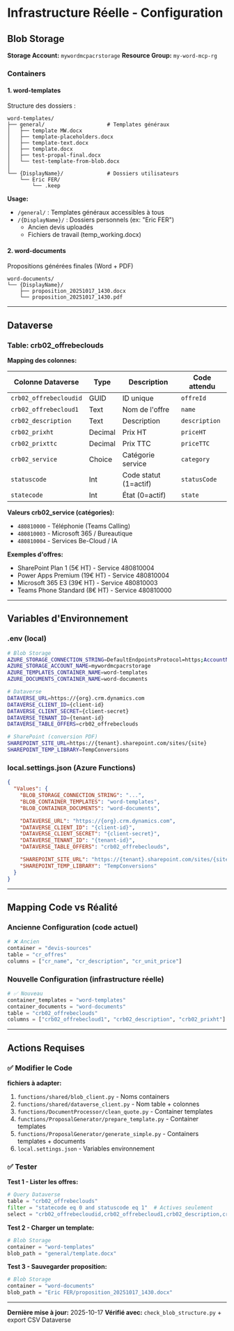 # Infrastructure Réelle - Configuration

## Blob Storage

**Storage Account:** `mywordmcpacrstorage`
**Resource Group:** `my-word-mcp-rg`

### Containers

#### 1. word-templates
Structure des dossiers :
```
word-templates/
├── general/                    # Templates généraux
│   ├── template MW.docx
│   ├── template-placeholders.docx
│   ├── template-text.docx
│   ├── template.docx
│   ├── test-propal-final.docx
│   └── test-template-from-blob.docx
│
└── {DisplayName}/              # Dossiers utilisateurs
    └── Eric FER/
        └── .keep
```

**Usage:**
- `/general/` : Templates généraux accessibles à tous
- `/{DisplayName}/` : Dossiers personnels (ex: "Eric FER")
  - Ancien devis uploadés
  - Fichiers de travail (temp_working.docx)

#### 2. word-documents
Propositions générées finales (Word + PDF)

```
word-documents/
└── {DisplayName}/
    ├── proposition_20251017_1430.docx
    └── proposition_20251017_1430.pdf
```

---

## Dataverse

### Table: crb02_offrebeclouds

**Mapping des colonnes:**

| Colonne Dataverse | Type | Description | Code attendu |
|-------------------|------|-------------|--------------|
| `crb02_offrebecloudid` | GUID | ID unique | `offreId` |
| `crb02_offrebecloud1` | Text | Nom de l'offre | `name` |
| `crb02_description` | Text | Description | `description` |
| `crb02_prixht` | Decimal | Prix HT | `priceHT` |
| `crb02_prixttc` | Decimal | Prix TTC | `priceTTC` |
| `crb02_service` | Choice | Catégorie service | `category` |
| `statuscode` | Int | Code statut (1=actif) | `statusCode` |
| `statecode` | Int | État (0=actif) | `state` |

**Valeurs crb02_service (catégories):**
- `480810000` - Téléphonie (Teams Calling)
- `480810003` - Microsoft 365 / Bureautique
- `480810004` - Services Be-Cloud / IA

**Exemples d'offres:**
- SharePoint Plan 1 (5€ HT) - Service 480810004
- Power Apps Premium (19€ HT) - Service 480810004
- Microsoft 365 E3 (39€ HT) - Service 480810003
- Teams Phone Standard (8€ HT) - Service 480810000

---

## Variables d'Environnement

### .env (local)
```bash
# Blob Storage
AZURE_STORAGE_CONNECTION_STRING=DefaultEndpointsProtocol=https;AccountName=mywordmcpacrstorage;...
AZURE_STORAGE_ACCOUNT_NAME=mywordmcpacrstorage
AZURE_TEMPLATES_CONTAINER_NAME=word-templates
AZURE_DOCUMENTS_CONTAINER_NAME=word-documents

# Dataverse
DATAVERSE_URL=https://{org}.crm.dynamics.com
DATAVERSE_CLIENT_ID={client-id}
DATAVERSE_CLIENT_SECRET={client-secret}
DATAVERSE_TENANT_ID={tenant-id}
DATAVERSE_TABLE_OFFERS=crb02_offrebeclouds

# SharePoint (conversion PDF)
SHAREPOINT_SITE_URL=https://{tenant}.sharepoint.com/sites/{site}
SHAREPOINT_TEMP_LIBRARY=TempConversions
```

### local.settings.json (Azure Functions)
```json
{
  "Values": {
    "BLOB_STORAGE_CONNECTION_STRING": "...",
    "BLOB_CONTAINER_TEMPLATES": "word-templates",
    "BLOB_CONTAINER_DOCUMENTS": "word-documents",

    "DATAVERSE_URL": "https://{org}.crm.dynamics.com",
    "DATAVERSE_CLIENT_ID": "{client-id}",
    "DATAVERSE_CLIENT_SECRET": "{client-secret}",
    "DATAVERSE_TENANT_ID": "{tenant-id}",
    "DATAVERSE_TABLE_OFFERS": "crb02_offrebeclouds",

    "SHAREPOINT_SITE_URL": "https://{tenant}.sharepoint.com/sites/{site}",
    "SHAREPOINT_TEMP_LIBRARY": "TempConversions"
  }
}
```

---

## Mapping Code vs Réalité

### Ancienne Configuration (code actuel)
```python
# ❌ Ancien
container = "devis-sources"
table = "cr_offres"
columns = ["cr_name", "cr_description", "cr_unit_price"]
```

### Nouvelle Configuration (infrastructure réelle)
```python
# ✅ Nouveau
container_templates = "word-templates"
container_documents = "word-documents"
table = "crb02_offrebeclouds"
columns = ["crb02_offrebecloud1", "crb02_description", "crb02_prixht"]
```

---

## Actions Requises

### ✅ Modifier le Code

**fichiers à adapter:**
1. `functions/shared/blob_client.py` - Noms containers
2. `functions/shared/dataverse_client.py` - Nom table + colonnes
3. `functions/DocumentProcessor/clean_quote.py` - Container templates
4. `functions/ProposalGenerator/prepare_template.py` - Container templates
5. `functions/ProposalGenerator/generate_simple.py` - Containers templates + documents
6. `local.settings.json` - Variables environnement

### ✅ Tester

**Test 1 - Lister les offres:**
```python
# Query Dataverse
table = "crb02_offrebeclouds"
filter = "statecode eq 0 and statuscode eq 1"  # Actives seulement
select = "crb02_offrebecloudid,crb02_offrebecloud1,crb02_description,crb02_prixht"
```

**Test 2 - Charger un template:**
```python
# Blob Storage
container = "word-templates"
blob_path = "general/template.docx"
```

**Test 3 - Sauvegarder proposition:**
```python
# Blob Storage
container = "word-documents"
blob_path = "Eric FER/proposition_20251017_1430.docx"
```

---

**Dernière mise à jour:** 2025-10-17
**Vérifié avec:** `check_blob_structure.py` + export CSV Dataverse
